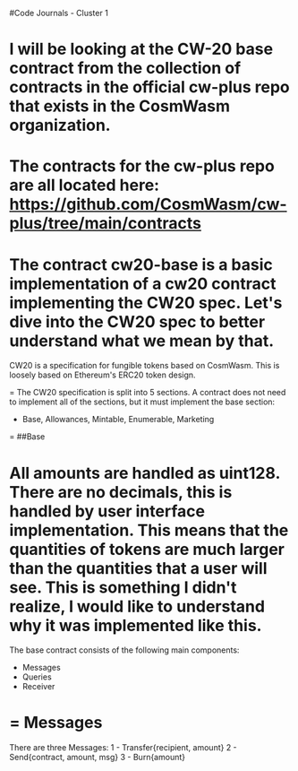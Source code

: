 #Code Journals - Cluster 1

I will be looking at the CW-20 base contract from the collection of contracts in the official **cw-plus** repo that exists in the CosmWasm organization.
=
The contracts for the **cw-plus** repo are all located here:
https://github.com/CosmWasm/cw-plus/tree/main/contracts
=
The contract cw20-base is a basic implementation of a cw20 contract implementing the CW20 spec. Let's dive into the CW20 spec to better understand what we mean by that.
=

CW20 is a specification for fungible tokens based on CosmWasm.
This is loosely based on Ethereum's ERC20 token design.

=
The CW20 specification is split into 5 sections. A contract does not need to implement all of the sections, but it must implement the base section:
 - Base, Allowances, Mintable, Enumerable, Marketing

=
##Base

All amounts are handled as uint128. There are no decimals, this is handled by user interface implementation. This means that the quantities of tokens are much larger than the quantities that a user will see. This is something I didn't realize, I would like to understand why it was implemented like this.
=

The base contract consists of the following main components:
- Messages
- Queries
- Receiver

=
Messages
=
There are three Messages:
1 - Transfer{recipient, amount}
2 - Send{contract, amount, msg}
3 - Burn{amount}